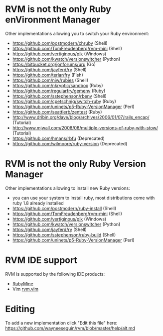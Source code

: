 # RVM is not the only Ruby enVironment Manager

Other implementations allowing you to switch your Ruby environment:

- https://github.com/postmodern/chruby (Shell)
- https://github.com/TomFreudenberg/rvm-mini (Shell)
- https://github.com/vertiginous/pik (Windows)
- https://github.com/kwatch/versionswitcher (Python)
- https://bitbucket.org/jonforums/uru (Go)
- https://github.com/jayferd/ry (Shell)
- https://github.com/terlar/fry (Fish)
- https://github.com/niw/rubies (Shell)
- https://github.com/nkryptic/sandbox (Ruby)
- https://github.com/regularfry/gemenv (Ruby)
- https://github.com/sstephenson/rbenv (Shell)
- https://github.com/cpetschnig/switch-ruby (Ruby)
- https://github.com/uninets/p5-Ruby-VersionManager (Perl)
- https://github.com/seattlerb/zentest (Ruby)
- http://www.dribin.org/dave/blog/archives/2006/01/07/rails_encap/ (Tutorial)
- http://www.mjwall.com/2008/08/multiple-versions-of-ruby-with-stow/ (Tutorial)
- https://github.com/hmans/rbfu (Deprecated)
- https://github.com/wilmoore/ruby-version (Deprecated)

# RVM is not the only Ruby Version Manager

Other implementations allowing to install new Ruby versions:

- you can use your system to install ruby,
  most distributions come with ruby 1.8 already installed
- https://github.com/postmodern/ruby-install (Shell)
- https://github.com/TomFreudenberg/rvm-mini (Shell)
- https://github.com/vertiginous/pik (Windows)
- https://github.com/kwatch/versionswitcher (Python)
- https://github.com/jayferd/ry (Shell)
- https://github.com/sstephenson/ruby-build (Shell)
- https://github.com/uninets/p5-Ruby-VersionManager (Perl)

# RVM IDE support

RVM is supported by the following IDE products:

- [RubyMine](http://www.jetbrains.com/ruby/)
- Vim [rvm.vim](https://github.com/tpope/vim-rvm)


# Editing
To add a new implementation click "Edit this file" here:
https://github.com/wayneeseguin/rvm/blob/master/help/alt.md
